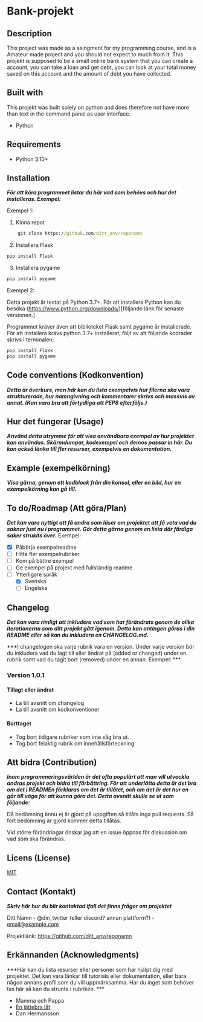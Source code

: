 # Bank-projekt

## Description

This project was made as a asingment for my programming course, and is a Amateur made project and you should not expect to much from it.
This projekt is supposed to be a small online bank system that you can create a account, you can take a loan and get debt, you can look at your total money saved on this account and the amount of debt you have collected.

## Built with

This projekt was built solely on python and does therefore not have more than text in the command panel as user interface. 

- Python

## Requirements

- Python 3.10+

## Installation

***För att köra programmet listar du här vad som behövs och hur det installeras. Exempel:***

Exempel 1:

1. Klona repot
```cmd
    git clone https://github.com/ditt_anv/reponamn
```
2. Installera Flask
```cmd
pip install Flask
```
3. Installera pygame
```cmd
pip install pygame
```

Exempel 2:

Detta projekt är testat på Python 3.7+. För att installera Python kan du besöka (https://www.python.org/downloads/)[följande länk för senaste versionen.]

Programmet kräver även att biblioteket Flask samt pygame är installerade. För att installera krävs python 3.7+ installerat, följt av att följande kodrader skrivs i terminalen:

```cmd
pip install Flask
pip install pygame
```

## Code conventions (Kodkonvention)



***Detta är överkurs, men här kan du lista exempelvis hur filerna ska vara strukturerade, hur namngivning och kommentarer skrivs och massvis av annat. (Kan vara bra att förtydliga att PEP8 efterföljs.)***

## Hur det fungerar (Usage)

***Använd detta utrymme för att visa användbara exempel av hur projektet kan användas. Skärmdumpar, kodexempel och demos passar in här. Du kan också länka till fler resurser, exempelvis en dokumentation.***

## Example (exempelkörning)

***Visa gärna, genom ett kodblock från din konsol, eller en bild, hur en exempelkörning kan gå till.***

## To do/Roadmap (Att göra/Plan)

***Det kan vara nyttigt att få andra som läser om projektet att få veta vad du saknar just nu i programmet. Gör detta gärna genom en lista där färdiga saker strukits över.***
Exempel:

- [x] Påbörja exempelreadme
- [ ] Hitta fler exempelrubriker
- [ ] Kom på bättre exempel
- [ ] Ge exempel på projekt med fullständig readme
- [ ] Ytterligare språk
    - [x] Svenska
    - [ ] Engelska

## Changelog

***Det kan vara rimligt att inkludera vad som har förändrats genom de olika iterationerna som ditt projekt gått igenom. Detta kan antingen göras i din README eller så kan du inkludera en CHANGELOG.md.***

***I changelogen ska varje rubrik vara en version. Under varje version bör du inkludera vad du lagt till eller ändrat på (added or changed) under en rubrik samt vad du tagit bort (removed) under en annan. Exempel: ***

### Version 1.0.1

#### Tillagt eller ändrat

- La till avsnitt om changelog
- La till avsnitt om kodkonventioner

#### Borttaget

- Tog bort tidigare rubriker som inte såg bra ut.
- Tog bort felaktig rubrik om innehållsförteckning

## Att bidra (Contribution)

***Inom programmeringsvärlden är det ofta populärt att man vill utveckla andras projekt och bidra till förbättring. För att underlätta detta är det bra om det i READMEn förklaras om det är tillåtet, och om det är det hur en går till väga för att kunna göra det. Detta avsnitt skulle se ut som följande:*** 

Då bedömning ännu ej är gjord på uppgiften så tillåts inga pull requests. Så fort bedömning är gjord kommer detta tillåtas.  

Vid större förändringar önskar jag att en issue öppnas för diskussion om vad som ska förändras.

## Licens (License)

[MIT](https://choosealicense.com/licenses/mit/)

## Contact (Kontakt)

***Skriv här hur du blir kontaktad ifall det finns frågor om projektet***

Ditt Namn - @din_twitter (eller discord? annan plattform?) - email@example.com

Projektlänk: https://github.com/ditt_anv/reponamn

## Erkännanden (Acknowledgments)

***Här kan du lista resurser eller personer som har hjälpt dig med projektet. Det kan vara länkar till tutorials eller dokumentation, eller bara någon annans profil som du vill uppmärksamma. Har du inget som behöver tas här så kan du strunta i rubriken. ***

- Mamma och Pappa
- [En jättebra låt](https://www.youtube.com/watch?v=cvh0nX08nRw)
- Dan Hermansson
